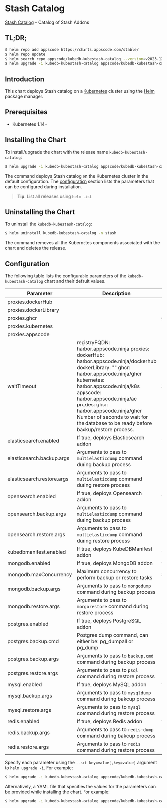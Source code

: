 # Stash Catalog

[Stash Catalog](https://github.com/stashed) - Catalog of Stash Addons

## TL;DR;

```bash
$ helm repo add appscode https://charts.appscode.com/stable/
$ helm repo update
$ helm search repo appscode/kubedb-kubestash-catalog --version=v2023.12.21
$ helm upgrade -i kubedb-kubestash-catalog appscode/kubedb-kubestash-catalog -n stash --create-namespace --version=v2023.12.21
```

## Introduction

This chart deploys Stash catalog on a [Kubernetes](http://kubernetes.io) cluster using the [Helm](https://helm.sh) package manager.

## Prerequisites

- Kubernetes 1.14+

## Installing the Chart

To install/upgrade the chart with the release name `kubedb-kubestash-catalog`:

```bash
$ helm upgrade -i kubedb-kubestash-catalog appscode/kubedb-kubestash-catalog -n stash --create-namespace --version=v2023.12.21
```

The command deploys Stash catalog on the Kubernetes cluster in the default configuration. The [configuration](#configuration) section lists the parameters that can be configured during installation.

> **Tip**: List all releases using `helm list`

## Uninstalling the Chart

To uninstall the `kubedb-kubestash-catalog`:

```bash
$ helm uninstall kubedb-kubestash-catalog -n stash
```

The command removes all the Kubernetes components associated with the chart and deletes the release.

## Configuration

The following table lists the configurable parameters of the `kubedb-kubestash-catalog` chart and their default values.

|         Parameter          |                                                                                                                                                                     Description                                                                                                                                                                     |           Default            |
|----------------------------|-----------------------------------------------------------------------------------------------------------------------------------------------------------------------------------------------------------------------------------------------------------------------------------------------------------------------------------------------------|------------------------------|
| proxies.dockerHub          |                                                                                                                                                                                                                                                                                                                                                     | <code>""</code>              |
| proxies.dockerLibrary      |                                                                                                                                                                                                                                                                                                                                                     | <code>""</code>              |
| proxies.ghcr               |                                                                                                                                                                                                                                                                                                                                                     | <code>ghcr.io</code>         |
| proxies.kubernetes         |                                                                                                                                                                                                                                                                                                                                                     | <code>registry.k8s.io</code> |
| proxies.appscode           |                                                                                                                                                                                                                                                                                                                                                     | <code>r.appscode.com</code>  |
| waitTimeout                | registryFQDN: harbor.appscode.ninja proxies: dockerHub: harbor.appscode.ninja/dockerhub dockerLibrary: "" ghcr: harbor.appscode.ninja/ghcr kubernetes: harbor.appscode.ninja/k8s appscode: harbor.appscode.ninja/ac proxies: ghcr: harbor.appscode.ninja/ghcr Number of seconds to wait for the database to be ready before backup/restore process. | <code>300</code>             |
| elasticsearch.enabled      | If true, deploys Elasticsearch addon                                                                                                                                                                                                                                                                                                                | <code>true</code>            |
| elasticsearch.backup.args  | Arguments to pass to `multielasticdump` command  during backup process                                                                                                                                                                                                                                                                              | <code>""</code>              |
| elasticsearch.restore.args | Arguments to pass to `multielasticdump` command during restore process                                                                                                                                                                                                                                                                              | <code>""</code>              |
| opensearch.enabled         | If true, deploys Opensearch addon                                                                                                                                                                                                                                                                                                                   | <code>true</code>            |
| opensearch.backup.args     | Arguments to pass to `multielasticdump` command  during backup process                                                                                                                                                                                                                                                                              | <code>""</code>              |
| opensearch.restore.args    | Arguments to pass to `multielasticdump` command during restore process                                                                                                                                                                                                                                                                              | <code>""</code>              |
| kubedbmanifest.enabled     | If true, deploys KubeDBManifest addon                                                                                                                                                                                                                                                                                                               | <code>true</code>            |
| mongodb.enabled            | If true, deploys MongoDB addon                                                                                                                                                                                                                                                                                                                      | <code>true</code>            |
| mongodb.maxConcurrency     | Maximum concurrency to perform backup or restore tasks                                                                                                                                                                                                                                                                                              | <code>3</code>               |
| mongodb.backup.args        | Arguments to pass to `mongodump` command during backup process                                                                                                                                                                                                                                                                                      | <code>""</code>              |
| mongodb.restore.args       | Arguments to pass to `mongorestore` command during restore process                                                                                                                                                                                                                                                                                  | <code>""</code>              |
| postgres.enabled           | If true, deploys PostgreSQL addon                                                                                                                                                                                                                                                                                                                   | <code>true</code>            |
| postgres.backup.cmd        | Postgres dump command, can either be: pg_dumpall  or pg_dump                                                                                                                                                                                                                                                                                        | <code>"pg_dumpall"</code>    |
| postgres.backup.args       | Arguments to pass to `backup.cmd` command during backup process                                                                                                                                                                                                                                                                                     | <code>""</code>              |
| postgres.restore.args      | Arguments to pass to `psql` command during restore process                                                                                                                                                                                                                                                                                          | <code>""</code>              |
| mysql.enabled              | If true, deploys MySQL addon                                                                                                                                                                                                                                                                                                                        | <code>true</code>            |
| mysql.backup.args          | Arguments to pass to `mysqldump` command  during bakcup process                                                                                                                                                                                                                                                                                     | <code>""</code>              |
| mysql.restore.args         | Arguments to pass to `mysql` command during restore process                                                                                                                                                                                                                                                                                         | <code>""</code>              |
| redis.enabled              | If true, deploys Redis addon                                                                                                                                                                                                                                                                                                                        | <code>true</code>            |
| redis.backup.args          | Arguments to pass to `redis-dump` command  during bakcup process                                                                                                                                                                                                                                                                                    | <code>""</code>              |
| redis.restore.args         | Arguments to pass to `redis` command during restore process                                                                                                                                                                                                                                                                                         | <code>""</code>              |


Specify each parameter using the `--set key=value[,key=value]` argument to `helm upgrade -i`. For example:

```bash
$ helm upgrade -i kubedb-kubestash-catalog appscode/kubedb-kubestash-catalog -n stash --create-namespace --version=v2023.12.21 --set proxies.ghcr=ghcr.io
```

Alternatively, a YAML file that specifies the values for the parameters can be provided while
installing the chart. For example:

```bash
$ helm upgrade -i kubedb-kubestash-catalog appscode/kubedb-kubestash-catalog -n stash --create-namespace --version=v2023.12.21 --values values.yaml
```
